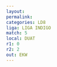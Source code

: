 ```yaml
---
layout: 
permalink: 
categories: LD8
liga: LIGA INDIGO
match: 5
local: DUAT
r1: 0
r2: 2
out: EKW
---
```

